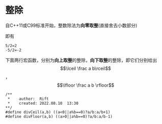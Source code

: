 # 整除

自C++11或C99标准开始，整数除法为**向零取整**(直接舍去小数部分)

即有

```
5/2=2
-5/2=-2
```

下面两行宏函数，分别为**向上取整**的整除，**向下取整**的整除，即它们分别给出$$\lceil \frac a b\rceil$$，$$\lfloor \frac a b \rfloor$$

```
/**
 *    author:  Rift
 *    created: 2022.08.10  13:30
**/
#define divCeil(a,b) ((a<0||a%b==0)?a/b:a/b+1)
#define divFloor(a,b) ((a>0||a%b==0)?a/b:a/b-1)
```

